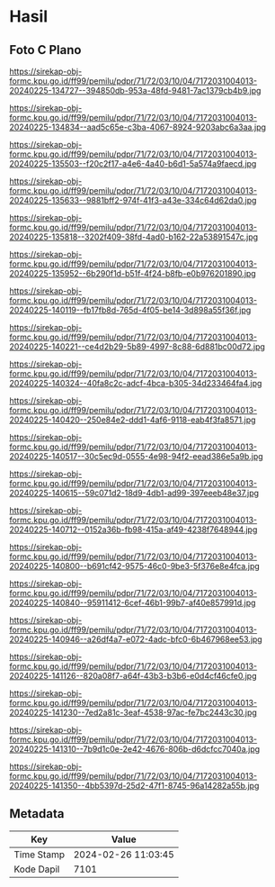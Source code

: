# Hasil

## Foto C Plano

https://sirekap-obj-formc.kpu.go.id/ff99/pemilu/pdpr/71/72/03/10/04/7172031004013-20240225-134727--394850db-953a-48fd-9481-7ac1379cb4b9.jpg

https://sirekap-obj-formc.kpu.go.id/ff99/pemilu/pdpr/71/72/03/10/04/7172031004013-20240225-134834--aad5c65e-c3ba-4067-8924-9203abc6a3aa.jpg

https://sirekap-obj-formc.kpu.go.id/ff99/pemilu/pdpr/71/72/03/10/04/7172031004013-20240225-135503--f20c2f17-a4e6-4a40-b6d1-5a574a9faecd.jpg

https://sirekap-obj-formc.kpu.go.id/ff99/pemilu/pdpr/71/72/03/10/04/7172031004013-20240225-135633--9881bff2-974f-41f3-a43e-334c64d62da0.jpg

https://sirekap-obj-formc.kpu.go.id/ff99/pemilu/pdpr/71/72/03/10/04/7172031004013-20240225-135818--3202f409-38fd-4ad0-b162-22a53891547c.jpg

https://sirekap-obj-formc.kpu.go.id/ff99/pemilu/pdpr/71/72/03/10/04/7172031004013-20240225-135952--6b290f1d-b51f-4f24-b8fb-e0b976201890.jpg

https://sirekap-obj-formc.kpu.go.id/ff99/pemilu/pdpr/71/72/03/10/04/7172031004013-20240225-140119--fb17fb8d-765d-4f05-be14-3d898a55f36f.jpg

https://sirekap-obj-formc.kpu.go.id/ff99/pemilu/pdpr/71/72/03/10/04/7172031004013-20240225-140221--ce4d2b29-5b89-4997-8c88-6d881bc00d72.jpg

https://sirekap-obj-formc.kpu.go.id/ff99/pemilu/pdpr/71/72/03/10/04/7172031004013-20240225-140324--40fa8c2c-adcf-4bca-b305-34d233464fa4.jpg

https://sirekap-obj-formc.kpu.go.id/ff99/pemilu/pdpr/71/72/03/10/04/7172031004013-20240225-140420--250e84e2-ddd1-4af6-9118-eab4f3fa8571.jpg

https://sirekap-obj-formc.kpu.go.id/ff99/pemilu/pdpr/71/72/03/10/04/7172031004013-20240225-140517--30c5ec9d-0555-4e98-94f2-eead386e5a9b.jpg

https://sirekap-obj-formc.kpu.go.id/ff99/pemilu/pdpr/71/72/03/10/04/7172031004013-20240225-140615--59c071d2-18d9-4db1-ad99-397eeeb48e37.jpg

https://sirekap-obj-formc.kpu.go.id/ff99/pemilu/pdpr/71/72/03/10/04/7172031004013-20240225-140712--0152a36b-fb98-415a-af49-4238f7648944.jpg

https://sirekap-obj-formc.kpu.go.id/ff99/pemilu/pdpr/71/72/03/10/04/7172031004013-20240225-140800--b691cf42-9575-46c0-9be3-5f376e8e4fca.jpg

https://sirekap-obj-formc.kpu.go.id/ff99/pemilu/pdpr/71/72/03/10/04/7172031004013-20240225-140840--95911412-6cef-46b1-99b7-af40e857991d.jpg

https://sirekap-obj-formc.kpu.go.id/ff99/pemilu/pdpr/71/72/03/10/04/7172031004013-20240225-140946--a26df4a7-e072-4adc-bfc0-6b467968ee53.jpg

https://sirekap-obj-formc.kpu.go.id/ff99/pemilu/pdpr/71/72/03/10/04/7172031004013-20240225-141126--820a08f7-a64f-43b3-b3b6-e0d4cf46cfe0.jpg

https://sirekap-obj-formc.kpu.go.id/ff99/pemilu/pdpr/71/72/03/10/04/7172031004013-20240225-141230--7ed2a81c-3eaf-4538-97ac-fe7bc2443c30.jpg

https://sirekap-obj-formc.kpu.go.id/ff99/pemilu/pdpr/71/72/03/10/04/7172031004013-20240225-141310--7b9d1c0e-2e42-4676-806b-d6dcfcc7040a.jpg

https://sirekap-obj-formc.kpu.go.id/ff99/pemilu/pdpr/71/72/03/10/04/7172031004013-20240225-141350--4bb5397d-25d2-47f1-8745-96a14282a55b.jpg


## Metadata

| Key        | Value               |
| ---------- | ------------------- |
| Time Stamp | 2024-02-26 11:03:45 |
| Kode Dapil | 7101                |



